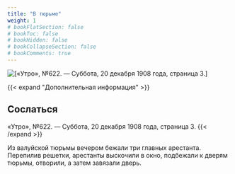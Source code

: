 ```yaml
---
title: "В тюрьме"
weight: 1
# bookFlatSection: false
# bookToc: false
# bookHidden: false
# bookCollapseSection: false
# bookComments: true
---
```


![[«Утро», №622. — Суббота, 20 декабря 1908 года, страница 3.]](/static/img/papers/u4.jpg)

{{< expand "Дополнительная информация" >}}
## Сослаться
«Утро», №622. — Суббота, 20 декабря 1908 года, страница 3.
{{< /expand >}}

Из валуйской тюрьмы вечером бежали три главных арестанта. Перепилив решетки, арестанты выскочили в окно, подбежали к дверям тюрьмы, отворили, а затем завязали дверь.
